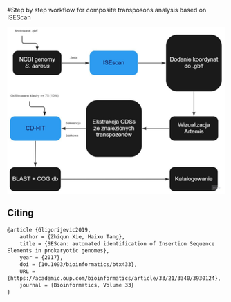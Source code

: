 #Step by step workflow for composite transposons analysis based on ISEScan


<img src="/figs/workflow_p_sa.jpg">

## Citing
```
@article {Gligorijevic2019,
	author = {Zhiqun Xie, Haixu Tang},
	title = {SEScan: automated identification of Insertion Sequence Elements in prokaryotic genomes},
	year = {2017},
	doi = {10.1093/bioinformatics/btx433},
	URL = {https://academic.oup.com/bioinformatics/article/33/21/3340/3930124},
	journal = {Bioinformatics, Volume 33}
}

```
